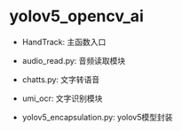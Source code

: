 # yolov5_opencv_ai

- HandTrack: 主函数入口 

- audio_read.py: 音频读取模块

- chatts.py: 文字转语音

- umi_ocr: 文字识别模块

- yolov5_encapsulation.py: yolov5模型封装